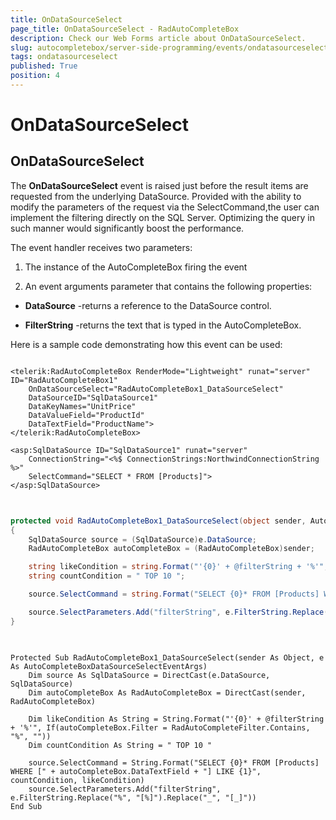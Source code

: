 ```yaml
---
title: OnDataSourceSelect
page_title: OnDataSourceSelect - RadAutoCompleteBox
description: Check our Web Forms article about OnDataSourceSelect.
slug: autocompletebox/server-side-programming/events/ondatasourceselect
tags: ondatasourceselect
published: True
position: 4
---
```


# OnDataSourceSelect



## OnDataSourceSelect

The **OnDataSourceSelect** event is raised just before the result items are requested from the underlying DataSource. Provided with the ability to modify the parameters of the request via the SelectCommand,the user can implement the filtering directly on the SQL Server. Optimizing the query in such manner would significantly boost the performance.

The event handler receives two parameters:

1. The instance of the AutoCompleteBox firing the event

1. An event arguments parameter that contains the following properties:

* **DataSource** -returns a reference to the DataSource control.

* **FilterString** -returns the text that is typed in the AutoCompleteBox.

Here is a sample code demonstrating how this event can be used:

````ASPNET
	
<telerik:RadAutoCompleteBox RenderMode="Lightweight" runat="server" ID="RadAutoCompleteBox1"
	OnDataSourceSelect="RadAutoCompleteBox1_DataSourceSelect"
	DataSourceID="SqlDataSource1"
	DataKeyNames="UnitPrice"
	DataValueField="ProductId"
	DataTextField="ProductName">
</telerik:RadAutoCompleteBox>

<asp:SqlDataSource ID="SqlDataSource1" runat="server"
	ConnectionString="<%$ ConnectionStrings:NorthwindConnectionString %>"
	SelectCommand="SELECT * FROM [Products]">
</asp:SqlDataSource>
	
````





````C#
	
protected void RadAutoCompleteBox1_DataSourceSelect(object sender, AutoCompleteBoxDataSourceSelectEventArgs e)
{
	SqlDataSource source = (SqlDataSource)e.DataSource;
	RadAutoCompleteBox autoCompleteBox = (RadAutoCompleteBox)sender;

	string likeCondition = string.Format("'{0}' + @filterString + '%'", autoCompleteBox.Filter == RadAutoCompleteFilter.Contains ? "%" : "");
	string countCondition = " TOP 10 ";

	source.SelectCommand = string.Format("SELECT {0}* FROM [Products] WHERE [" + autoCompleteBox.DataTextField + "] LIKE {1}", countCondition, likeCondition);

	source.SelectParameters.Add("filterString", e.FilterString.Replace("%", "[%]").Replace("_", "[_]"));
}
	
````
````VB.NET
	
Protected Sub RadAutoCompleteBox1_DataSourceSelect(sender As Object, e As AutoCompleteBoxDataSourceSelectEventArgs)
	Dim source As SqlDataSource = DirectCast(e.DataSource, SqlDataSource)
	Dim autoCompleteBox As RadAutoCompleteBox = DirectCast(sender, RadAutoCompleteBox)

	Dim likeCondition As String = String.Format("'{0}' + @filterString + '%'", If(autoCompleteBox.Filter = RadAutoCompleteFilter.Contains, "%", ""))
	Dim countCondition As String = " TOP 10 "

	source.SelectCommand = String.Format("SELECT {0}* FROM [Products] WHERE [" + autoCompleteBox.DataTextField + "] LIKE {1}", countCondition, likeCondition)
	source.SelectParameters.Add("filterString", e.FilterString.Replace("%", "[%]").Replace("_", "[_]"))
End Sub
````


